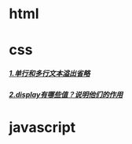 # html

# css

##### [1.单行和多行文本溢出省略](/每日面试题/css/1.单行和多行文本溢出省略.md)

##### [2.display有哪些值？说明他们的作用](/每日面试题/css/2.display有哪些值)

# javascript
